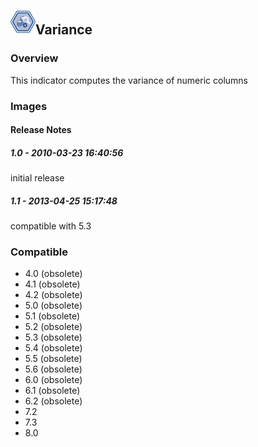 ## <img src='./logo.jpg' width='40' height='40'>Variance

### Overview
This indicator computes the variance of numeric columns
### Images




#### Release Notes

##### 1.0 - 2010-03-23 16:40:56
initial release
##### 1.1 - 2013-04-25 15:17:48
compatible with 5.3
### Compatible
 -  4.0 (obsolete)
 -   4.1 (obsolete)
 -   4.2 (obsolete)
 -   5.0 (obsolete)
 -   5.1 (obsolete)
 -   5.2 (obsolete)
 -   5.3 (obsolete)
 -   5.4 (obsolete)
 -   5.5 (obsolete)
 -   5.6 (obsolete)
 -   6.0 (obsolete)
 -   6.1 (obsolete)
 -   6.2 (obsolete)
 - 7.2
 - 7.3
 - 8.0